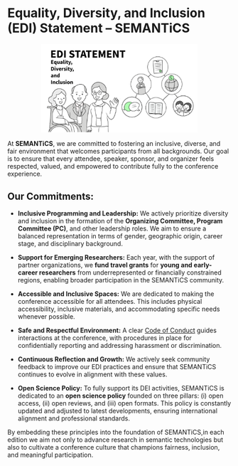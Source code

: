 # Equality, Diversity, and Inclusion (EDI) Statement – SEMANTiCS 

<div style="text-align: center;">
  <img src="../img/edi.png" style="width: 70%; height: auto;" alt="">
</div>


At **SEMANTiCS**, we are committed to fostering an inclusive, diverse, and fair environment that welcomes participants from all backgrounds. Our goal is to ensure that every attendee, speaker, sponsor, and organizer feels respected, valued, and empowered to contribute fully to the conference experience.

 
## Our Commitments:
* **Inclusive Programming and Leadership:**
 We actively prioritize diversity and inclusion in the formation of the **Organizing Committee, Program Committee (PC)**, and other leadership roles. We aim to ensure a balanced representation in terms of gender, geographic origin, career stage, and disciplinary background.


* **Support for Emerging Researchers:**
 Each year, with the support of partner organizations, we **fund travel grants** for **young and early-career researchers** from underrepresented or financially constrained regions, enabling broader participation in the SEMANTiCS community.


* **Accessible and Inclusive Spaces:**
 We are dedicated to making the conference accessible for all attendees. This includes physical accessibility, inclusive materials, and accommodating specific needs whenever possible.


* **Safe and Respectful Environment:**
 A clear [Code of Conduct](https://2026-eu.semantics.cc/page/coc) guides interactions at the conference, with procedures in place for confidentially reporting and addressing harassment or discrimination.


* **Continuous Reflection and Growth:**
 We actively seek community feedback to improve our EDI practices and ensure that SEMANTiCS continues to evolve in alignment with these values.


* **Open Science Policy:**
To fully support its DEI activities, SEMANTiCS is dedicated to an **open science policy** founded on three pillars: (i) open access, (ii) open reviews, and (iii) open formats. This policy is constantly updated and adjusted to latest developments, ensuring international alignment and professional standards.


By embedding these principles into the foundation of SEMANTiCS,in each edition  we aim not only to advance research in semantic technologies but also to cultivate a conference culture that champions fairness, inclusion, and meaningful participation.
